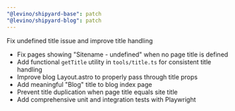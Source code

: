 ```yaml
---
"@levino/shipyard-base": patch
"@levino/shipyard-blog": patch
---
```


Fix undefined title issue and improve title handling

- Fix pages showing "Sitename - undefined" when no page title is defined
- Add functional `getTitle` utility in `tools/title.ts` for consistent title handling
- Improve blog Layout.astro to properly pass through title props
- Add meaningful "Blog" title to blog index page
- Prevent title duplication when page title equals site title
- Add comprehensive unit and integration tests with Playwright